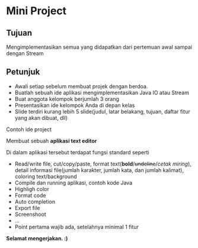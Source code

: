 # Mini Project

## Tujuan

Mengimplementasikan semua yang didapatkan dari pertemuan awal sampai dengan Stream

## Petunjuk

-   Awali setiap sebelum membuat projek dengan berdoa.
-	Buatlah sebuah ide aplikasi mengimplementasikan Java IO atau Stream
-   Buat anggota kelompok berjumlah 3 orang
-   Presentasikan ide kelompok Anda di depan kelas
-   Slide terdiri kurang lebih 5 slide(judul, latar belakang, tujuan, daftar fitur yang akan dibuat, dll)

Contoh ide project

Membuat sebuah **aplikasi text editor**

Di dalam aplikasi tersebut terdapat fungsi standard seperti
-   Read/write file, cut/copy/paste, format text(**bold**/~~undeline~~/_cetak miring_), detail informasi file(jumlah karakter, jumlah kata, dan jumlah kalimat), coloring text/background
-   Compile dan running aplikasi, contoh kode Java
-   Highligh color
-   Format code
-   Auto completion
-   Export file
-   Screenshoot
-   ...
-   Point pertama wajib ada, setelahnya minimal 1 fitur

**Selamat mengerjakan. :)**